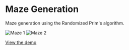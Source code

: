 # Maze Generation

Maze generation using the Randomized Prim's algorithm.

![Maze 1](https://user-images.githubusercontent.com/7384630/81481437-28424400-9228-11ea-8cf7-30d9cfcbc87d.png)
![Maze 2](https://user-images.githubusercontent.com/7384630/81481446-36906000-9228-11ea-8b62-9fb5330ee174.png)

[View the demo](https://sebsowter.github.io/maze-generation/)
